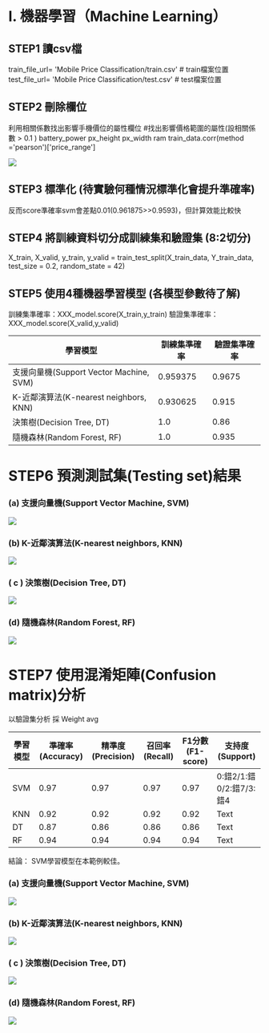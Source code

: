 # I.	機器學習（Machine Learning）
## STEP1 讀csv檔
train_file_url= 'Mobile Price Classification/train.csv' # train檔案位置
test_file_url= 'Mobile Price Classification/test.csv' # test檔案位置


## STEP2 刪除欄位
利用相關係數找出影響手機價位的屬性欄位
#找出影響價格範圍的屬性(設相關係數 > 0.1 ) battery_power px_height px_width ram 
train_data.corr(method ='pearson')['price_range']

![](https://i.imgur.com/xypnUgq.png)

## STEP3 標準化 (待實驗何種情況標準化會提升準確率)
反而score準確率svm會差點0.01(0.961875>>0.9593)，但計算效能比較快

## STEP4 將訓練資料切分成訓練集和驗證集 (8:2切分)
X_train, X_valid, y_train, y_valid = train_test_split(X_train_data, Y_train_data, test_size = 0.2, random_state = 42)

## STEP5 使用4種機器學習模型 (各模型參數待了解)
訓練集準確率：XXX_model.score(X_train,y_train)
驗證集準確率：XXX_model.score(X_valid,y_valid)



| 學習模型| 訓練集準確率 | 驗證集準確率 |
| -------- | -------- | -------- |
| 支援向量機(Support Vector Machine, SVM)    | 0.959375     | 0.9675     |
| K-近鄰演算法(K-nearest neighbors, KNN) | 0.930625 | 0.915 |
| 決策樹(Decision Tree, DT)    | 1.0    | 0.86     |
| 隨機森林(Random Forest, RF)  | 1.0    | 0.935   |

# STEP6 預測測試集(Testing set)結果
### (a)	支援向量機(Support Vector Machine, SVM)
![](https://i.imgur.com/GOFzf93.png)
### (b)	K-近鄰演算法(K-nearest neighbors, KNN)
![](https://i.imgur.com/vQsmCZq.png)
### ( c )	決策樹(Decision Tree, DT)
![](https://i.imgur.com/I52lUXs.png)
### (d)	隨機森林(Random Forest, RF)
![](https://i.imgur.com/u7KRI82.png)

# STEP7 使用混淆矩陣(Confusion matrix)分析
以驗證集分析 採 Weight avg



| 學習模型 | 準確率(Accuracy) | 精準度(Precision) | 召回率(Recall) | F1分數(F1-score)| 支持度(Support) |
| -------- | -------- | -------- |-------- | -------- | -------- |
| SVM     | 0.97    | 0.97     |0.97    | 0.97     | 0:錯2/1:錯0/2:錯7/3:錯4|
| KNN     | 0.92     | 0.92     |0.92    | 0.92     | Text     |
| DT    | 0.87    | 0.86     | 0.86     | 0.86     | Text     |
| RF    | 0.94    | 0.94    | 0.94     | 0.94     | Text     |

結論：
SVM學習模型在本範例較佳。

### (a)	支援向量機(Support Vector Machine, SVM)
![](https://i.imgur.com/wJxfT66.png)

### (b)	K-近鄰演算法(K-nearest neighbors, KNN)
![](https://i.imgur.com/o6M7GYJ.png)

### ( c )	決策樹(Decision Tree, DT)
![](https://i.imgur.com/jjkQyjL.png)

### (d)	隨機森林(Random Forest, RF)
![](https://i.imgur.com/KAeO2ja.png)















